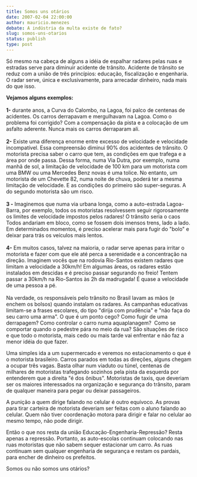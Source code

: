 ```yaml
---
title: Somos uns otários
date: 2007-02-04 22:00:00
author: mauricio.menezes
debate: A indústria da multa existe de fato?
slug: somos-uns-otarios
status: publish 
type: post
---
```


Só mesmo na cabeça de alguns a idéia de espalhar radares pelas ruas e estradas serve para diminuir acidente de trânsito. Acidente de trânsito se reduz com a união de três princípios: educação, fiscalização e engenharia. O radar serve, única e exclusivamente, para arrecadar dinheiro, nada mais do que isso.


**Vejamos alguns exemplos:**   
   
**1-** durante anos, a Curva do Calombo, na Lagoa, foi palco de centenas de acidentes. Os carros derrapavam e mergulhavam na Lagoa. Como o problema foi corrigido? Com a compensação da pista e a colocação de um asfalto aderente. Nunca mais os carros derraparam ali.  
   
**2-** Existe uma diferença enorme entre excesso de velocidade e velocidade incompatível. Essa compreensão diminui 90% dos acidentes de trânsito. O motorista precisa saber o carro que tem, as condições em que trafega e a área por onde passa. Dessa forma, numa Via Dutra, por exemplo, numa manhã de sol, a limitação de velocidade de 100 km para um motorista com uma BMW ou uma Mercedes Benz novas é uma tolice. No entanto, um motorista de um Chevette 82, numa noite de chuva, poderá ter a mesma limitação de velocidade. E as condições do primeiro são super-seguras. A do segundo motorista são um risco.  
   
**3 -** Imaginemos que numa via urbana longa, como a auto-estrada Lagoa-Barra, por exemplo, todos os motoristas resolvessem seguir rigorosamente os limites de velocidade impostos pelos radares! O trânsito seria o caos Todos andariam em bloco, como se fossem dois imensos trens, lado a lado. Em determinados momentos, é preciso acelerar mais para fugir do "bolo" e deixar para trás os veículos mais lentos.  
   
**4-** Em muitos casos, talvez na maioria, o radar serve apenas para irritar o motorista e fazer com que ele até perca a serenidade e a concentração na direção. Imaginem vocês que na rodovia Rio-Santos existem radares que limitam a velocidade a 30km/h! Em algumas áreas, os radares estão instalados em descidas e é preciso passar segurando no freio! Tentem passar a 30km/h na Rio-Santos às 2h da madrugada! É quase a velocidade de uma pessoa a pé.  
   
Na verdade, os responsáveis pelo trânsito no Brasil lavam as mãos (e enchem os bolsos) quando instalam os radares. As campanhas educativas limitam-se a frases escolares, do tipo "dirija com prudência" e "não faça do seu carro uma arma". O que é um ponto cego? Como fugir de uma derrapagem? Como controlar o carro numa aquaplanagem?  Como se comportar quando o pedestre pára no meio da rua? São situações de risco e que todo o motorista, mais cedo ou mais tarde vai enfrentar e não faz a menor idéia do que fazer.


Uma simples ida a um supermercado e veremos no estacionamento o que é o motorista brasileiro. Carros parados em todas as direções, alguns chegam a ocupar três vagas. Basta olhar num viaduto ou túnel, centenas de milhares de motoristas trafegando sozinhos pela pista da esquerda por entenderem que a direita "é dos ônibus". Motoristas de taxis, que deveriam ser os maiores interessados na organização e segurança do trânsito, param de qualquer maneira para pegar ou deixar passageiros.


A punição a quem dirige falando no celular é outro equívoco. As provas para tirar carteira de motorista deveriam ser feitas com o aluno falando ao celular. Quem não tiver coordenação motora para dirigir e falar no celular ao mesmo tempo, não pode dirigir.


Então o que nos resta da união Educação-Engenharia-Repressão? Resta apenas a repressão. Portanto, as auto-escolas continuam colocando nas ruas motoristas que não sabem sequer estacionar um carro. As ruas continuam sem qualquer engenharia de segurança e restam os pardais, para encher de dinheiro os prefeitos.


Somos ou não somos uns otários?


